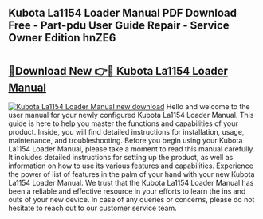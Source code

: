 ## Kubota La1154 Loader Manual PDF Download Free - Part-pdu User Guide Repair - Service Owner Edition hnZE6

# <h2><a href="http://bc94978.oget.top/?id=Kubota+La1154+Loader+Manual">🔗Download New 👉🔴 Kubota La1154 Loader Manual</a></h2>

[![Kubota La1154 Loader Manual new download](https://i.imgur.com/5g1atiW.png)](http://bc94978.oget.top/?id=Kubota+La1154+Loader+Manual)
Hello and welcome to the user manual for your newly configured Kubota La1154 Loader Manual. This guide is here to help you master the functions and capabilities of your product. Inside, you will find detailed instructions for installation, usage, maintenance, and troubleshooting. Before you begin using your Kubota La1154 Loader Manual, please take a moment to read this manual carefully. It includes detailed instructions for setting up the product, as well as information on how to use its various features and capabilities. Experience the power of list of features in the palm of your hand with your new Kubota La1154 Loader Manual. We trust that the Kubota La1154 Loader Manual has been a reliable and effective resource in your efforts to learn the ins and outs of your new device. In case of any queries or concerns, please do not hesitate to reach out to our customer service team.
